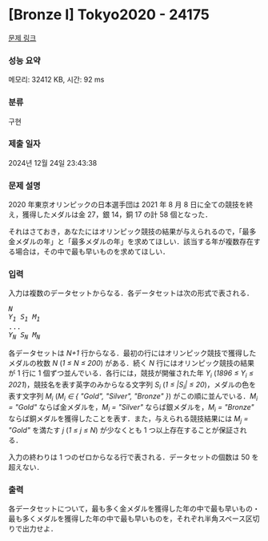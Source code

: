 # [Bronze I] Tokyo2020 - 24175 

[문제 링크](https://www.acmicpc.net/problem/24175) 

### 성능 요약

메모리: 32412 KB, 시간: 92 ms

### 분류

구현

### 제출 일자

2024년 12월 24일 23:43:38

### 문제 설명

<p>2020 年東京オリンピックの日本選手団は 2021 年 8 月 8 日に全ての競技を終え，獲得したメダルは金 27，銀 14，銅 17 の計 58 個となった．</p>

<p>それはさておき，あなたにはオリンピック競技の結果が与えられるので，「最多金メダルの年」と「最多メダルの年」を求めてほしい．該当する年が複数存在する場合は，その中で最も早いものを求めてほしい．</p>

### 입력 

 <p>入力は複数のデータセットからなる．各データセットは次の形式で表される．</p>

<pre><i>N</i>
<i>Y<sub>1</sub></i> <i>S<sub>1</sub></i> <i>M<sub>1</sub></i>
...
<i>Y<sub>N</sub></i> <i>S<sub>N</sub></i> <i>M<sub>N</sub></i></pre>

<p>各データセットは <i>N+1</i> 行からなる．最初の行にはオリンピック競技で獲得したメダルの枚数 <i>N</i> (<i>1 ≤ N ≤ 200</i>) がある．続く <i>N</i> 行にはオリンピック競技の結果が 1 行に 1 個ずつ並んでいる．各行には，競技が開催された年 <i>Y<sub>i</sub></i> (<i>1896 ≤ Y<sub>i</sub> ≤ 2021</i>)，競技名を表す英字のみからなる文字列 <i>S<sub>i</sub></i> (<i>1 ≤ |S<sub>i</sub>| ≤ 20</i>)，メダルの色を表す文字列 <i>M<sub>i</sub></i> (<i>M<sub>i</sub> ∈ { "Gold", "Silver", "Bronze" }</i>) がこの順に並んでいる．<i>M<sub>i</sub> = "Gold"</i> ならば金メダルを，<i>M<sub>i</sub> = "Silver"</i> ならば銀メダルを，<i>M<sub>i</sub> = "Bronze"</i> ならば銅メダルを獲得したことを表す．また，与えられる競技結果には <i>M<sub>j</sub> = "Gold"</i> を満たす <i>j</i> (<i>1 ≤ j ≤ N</i>) が少なくとも 1 つ以上存在することが保証される．</p>

<p>入力の終わりは 1 つのゼロからなる行で表される．データセットの個数は 50 を超えない．</p>

### 출력 

 <p>各データセットについて，最も多く金メダルを獲得した年の中で最も早いもの・最も多くメダルを獲得した年の中で最も早いものを，それぞれ半角スペース区切りで出力せよ．</p>

